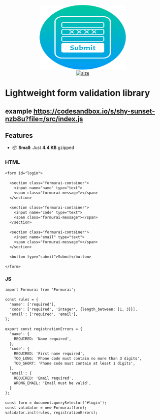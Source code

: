 <div align="center">
    <img src="assets/logo.svg" width="280" height="210" alt="Logo" />
</div>

<div align="center">
  <a href="https://bundlephobia.com/package/formurai@0.0.11">
    <img alt="size" src="https://badgen.net/bundlephobia/minzip/formurai?color=6ead0a&label=" />
  </a>
</div>

# Lightweight form validation library

## example https://codesandbox.io/s/shy-sunset-nzb8u?file=/src/index.js

## Features

- 📦 **Small**: Just **4.4 KB** gzipped 

### HTML
```
<form id="login">

  <section class="formurai-container">
    <input name="name" type="text">
    <span class="formurai-message"></span>
  </section>

  <section class="formurai-container">
    <input name="code" type="text">
    <span class="formurai-message"></span>
  </section>

  <section class="formurai-container">
    <input name="email" type="text">
    <span class="formurai-message"></span>
  </section>

  <button type="submit">Submit</button>
  
</form>
```

### JS
```
import Formurai from 'Formurai';

const rules = {
  'name': ['required'],
  'code': ['required', 'integer', {length_between: [1, 3]}],
  'email': ['required', 'email'],
};

export const registrationErrors = {
  'name': {
    REQUIRED: 'Name required',
  },
  'code': {
    REQUIRED: 'First name required',
    TOO_LONG: 'Phone code must contain no more than 3 digits',
    TOO_SHORT: 'Phone code must contain at least 1 digits',
  },
  'email': {
    REQUIRED: 'Email required',
    WRONG_EMAIL: 'Email must be valid',
  }
};

const form = document.querySelector('#login');
const validator = new Formurai(form);
validator.init(rules, registrationErrors);
```
